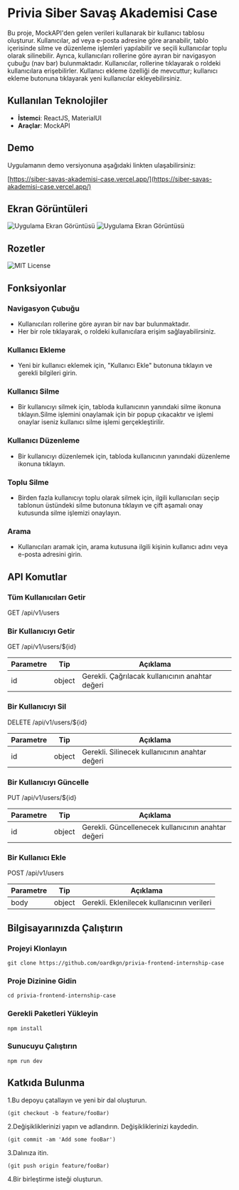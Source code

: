 
# Privia Siber Savaş Akademisi Case

Bu proje, MockAPI'den gelen verileri kullanarak bir kullanıcı tablosu oluşturur. Kullanıcılar, ad veya e-posta adresine göre aranabilir, tablo içerisinde silme ve düzenleme işlemleri yapılabilir ve seçili kullanıcılar toplu olarak silinebilir. Ayrıca, kullanıcıları rollerine göre ayıran bir navigasyon çubuğu (nav bar) bulunmaktadır. Kullanıcılar, rollerine tıklayarak o roldeki kullanıcılara erişebilirler. Kullanıcı ekleme özelliği de mevcuttur; kullanıcı ekleme butonuna tıklayarak yeni kullanıcılar ekleyebilirsiniz.

## Kullanılan Teknolojiler

- **İstemci**: ReactJS, MaterialUI
- **Araçlar**: MockAPI

## Demo

Uygulamanın demo versiyonuna aşağıdaki linkten ulaşabilirsiniz:

[https://siber-savas-akademisi-case.vercel.app/](https://siber-savas-akademisi-case.vercel.app/)

## Ekran Görüntüleri


![Uygulama Ekran Görüntüsü](https://private-user-images.githubusercontent.com/115845068/331865604-866d53ca-83e3-40c4-83d3-58dab7c6f7c2.png?jwt=eyJhbGciOiJIUzI1NiIsInR5cCI6IkpXVCJ9.eyJpc3MiOiJnaXRodWIuY29tIiwiYXVkIjoicmF3LmdpdGh1YnVzZXJjb250ZW50LmNvbSIsImtleSI6ImtleTUiLCJleHAiOjE3MTYxMTYzNDEsIm5iZiI6MTcxNjExNjA0MSwicGF0aCI6Ii8xMTU4NDUwNjgvMzMxODY1NjA0LTg2NmQ1M2NhLTgzZTMtNDBjNC04M2QzLTU4ZGFiN2M2ZjdjMi5wbmc_WC1BbXotQWxnb3JpdGhtPUFXUzQtSE1BQy1TSEEyNTYmWC1BbXotQ3JlZGVudGlhbD1BS0lBVkNPRFlMU0E1M1BRSzRaQSUyRjIwMjQwNTE5JTJGdXMtZWFzdC0xJTJGczMlMkZhd3M0X3JlcXVlc3QmWC1BbXotRGF0ZT0yMDI0MDUxOVQxMDU0MDFaJlgtQW16LUV4cGlyZXM9MzAwJlgtQW16LVNpZ25hdHVyZT01MTNjYTEyNjM2MWY3N2E0NGNiYzU2ZDU1NjZjNTVkNDU1YmVlZTZkOTEzNTY0Zjc1NTZkY2JmYzRkMTIyMTA0JlgtQW16LVNpZ25lZEhlYWRlcnM9aG9zdCZhY3Rvcl9pZD0wJmtleV9pZD0wJnJlcG9faWQ9MCJ9.5aZUMyjXPsnZTiEmlg3tWGz_ZQnN8PDkVhtBeOO0xGo)
![Uygulama Ekran Görüntüsü](https://private-user-images.githubusercontent.com/115845068/331865602-d94305ba-f540-47a3-a02a-3405d309931b.png?jwt=eyJhbGciOiJIUzI1NiIsInR5cCI6IkpXVCJ9.eyJpc3MiOiJnaXRodWIuY29tIiwiYXVkIjoicmF3LmdpdGh1YnVzZXJjb250ZW50LmNvbSIsImtleSI6ImtleTUiLCJleHAiOjE3MTYxMTYzNDEsIm5iZiI6MTcxNjExNjA0MSwicGF0aCI6Ii8xMTU4NDUwNjgvMzMxODY1NjAyLWQ5NDMwNWJhLWY1NDAtNDdhMy1hMDJhLTM0MDVkMzA5OTMxYi5wbmc_WC1BbXotQWxnb3JpdGhtPUFXUzQtSE1BQy1TSEEyNTYmWC1BbXotQ3JlZGVudGlhbD1BS0lBVkNPRFlMU0E1M1BRSzRaQSUyRjIwMjQwNTE5JTJGdXMtZWFzdC0xJTJGczMlMkZhd3M0X3JlcXVlc3QmWC1BbXotRGF0ZT0yMDI0MDUxOVQxMDU0MDFaJlgtQW16LUV4cGlyZXM9MzAwJlgtQW16LVNpZ25hdHVyZT00M2VkZTc2ZWIwNjc1Yzg1ZTEwNDk5OTg0YTZlMTAyNzEzZDU4MjIyMjEzYmM5OWMyNWNlZWQ4ZjE4Y2E2NzRkJlgtQW16LVNpZ25lZEhlYWRlcnM9aG9zdCZhY3Rvcl9pZD0wJmtleV9pZD0wJnJlcG9faWQ9MCJ9.jkTHRZfg7y3-VryxT6UBoCKWnxLO4mn4h0adEOF7B_Q)


## Rozetler

![MIT License](https://img.shields.io/badge/License-MIT-blue.svg)

## Fonksiyonlar

### Navigasyon Çubuğu

- Kullanıcıları rollerine göre ayıran bir nav bar bulunmaktadır.
- Her bir role tıklayarak, o roldeki kullanıcılara erişim sağlayabilirsiniz.

### Kullanıcı Ekleme

- Yeni bir kullanıcı eklemek için, "Kullanıcı Ekle" butonuna tıklayın ve gerekli bilgileri girin.

### Kullanıcı Silme

- Bir kullanıcıyı silmek için, tabloda kullanıcının yanındaki silme ikonuna tıklayın.Silme işlemini onaylamak için bir popup çıkacaktır ve işlemi onaylar iseniz kullanıcı silme işlemi gerçekleştirilir.

### Kullanıcı Düzenleme

- Bir kullanıcıyı düzenlemek için, tabloda kullanıcının yanındaki düzenleme ikonuna tıklayın.

### Toplu Silme

- Birden fazla kullanıcıyı toplu olarak silmek için, ilgili kullanıcıları seçip tablonun üstündeki silme butonuna tıklayın ve çift aşamalı onay kutusunda silme işlemizi onaylayın.

### Arama

- Kullanıcıları aramak için, arama kutusuna ilgili kişinin kullanıcı adını veya e-posta adresini girin.



## API Komutlar

### Tüm Kullanıcıları Getir

GET /api/v1/users



### Bir Kullanıcıyı Getir

GET /api/v1/users/${id}



| Parametre | Tip    | Açıklama                           |
|-----------|--------|------------------------------------|
| id        | object | Gerekli. Çağrılacak kullanıcının anahtar değeri |

### Bir Kullanıcıyı Sil

DELETE /api/v1/users/${id}

| Parametre | Tip    | Açıklama                           |
|-----------|--------|------------------------------------|
| id        | object | Gerekli. Silinecek kullanıcının anahtar değeri |

### Bir Kullanıcıyı Güncelle

PUT /api/v1/users/${id}


| Parametre | Tip    | Açıklama                           |
|-----------|--------|------------------------------------|
| id        | object | Gerekli. Güncellenecek kullanıcının anahtar değeri |

### Bir Kullanıcı Ekle

POST /api/v1/users


| Parametre | Tip    | Açıklama                           |
|-----------|--------|------------------------------------|
| body      | object | Gerekli. Eklenilecek kullanıcının verileri |

## Bilgisayarınızda Çalıştırın

### Projeyi Klonlayın

```
git clone https://github.com/oardkgn/privia-frontend-internship-case

```

### Proje Dizinine Gidin

```
cd privia-frontend-internship-case
```
### Gerekli Paketleri Yükleyin

```
npm install
```
### Sunucuyu Çalıştırın

```
npm run dev
```
## Katkıda Bulunma

1.Bu depoyu çatallayın ve 
yeni bir dal oluşturun.
```
(git checkout -b feature/fooBar)
```
2.Değişikliklerinizi yapın ve adlandırın.
Değişikliklerinizi kaydedin.
```
(git commit -am 'Add some fooBar')
```
3.Dalınıza itin.
```
(git push origin feature/fooBar)
```
4.Bir birleştirme isteği oluşturun.
